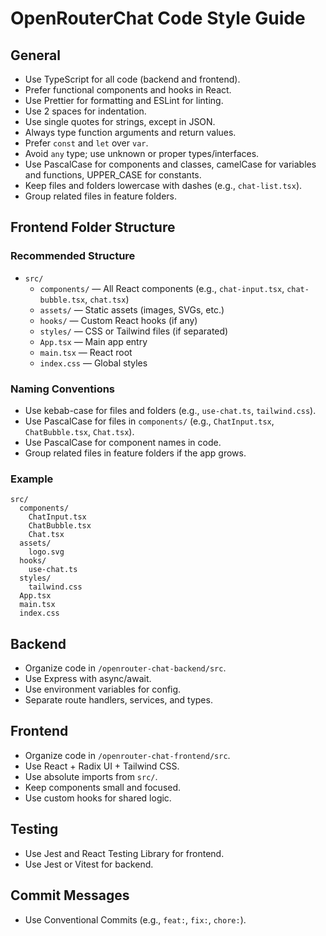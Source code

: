 # OpenRouterChat Code Style Guide

## General
- Use TypeScript for all code (backend and frontend).
- Prefer functional components and hooks in React.
- Use Prettier for formatting and ESLint for linting.
- Use 2 spaces for indentation.
- Use single quotes for strings, except in JSON.
- Always type function arguments and return values.
- Prefer `const` and `let` over `var`.
- Avoid `any` type; use unknown or proper types/interfaces.
- Use PascalCase for components and classes, camelCase for variables and functions, UPPER_CASE for constants.
- Keep files and folders lowercase with dashes (e.g., `chat-list.tsx`).
- Group related files in feature folders.

## Frontend Folder Structure

### Recommended Structure

- `src/`
  - `components/` — All React components (e.g., `chat-input.tsx`, `chat-bubble.tsx`, `chat.tsx`)
  - `assets/` — Static assets (images, SVGs, etc.)
  - `hooks/` — Custom React hooks (if any)
  - `styles/` — CSS or Tailwind files (if separated)
  - `App.tsx` — Main app entry
  - `main.tsx` — React root
  - `index.css` — Global styles

### Naming Conventions
- Use kebab-case for files and folders (e.g., `use-chat.ts`, `tailwind.css`).
- Use PascalCase for files in `components/` (e.g., `ChatInput.tsx`, `ChatBubble.tsx`, `Chat.tsx`).
- Use PascalCase for component names in code.
- Group related files in feature folders if the app grows.

### Example
```
src/
  components/
    ChatInput.tsx
    ChatBubble.tsx
    Chat.tsx
  assets/
    logo.svg
  hooks/
    use-chat.ts
  styles/
    tailwind.css
  App.tsx
  main.tsx
  index.css
```

## Backend
- Organize code in `/openrouter-chat-backend/src`.
- Use Express with async/await.
- Use environment variables for config.
- Separate route handlers, services, and types.

## Frontend
- Organize code in `/openrouter-chat-frontend/src`.
- Use React + Radix UI + Tailwind CSS.
- Use absolute imports from `src/`.
- Keep components small and focused.
- Use custom hooks for shared logic.

## Testing
- Use Jest and React Testing Library for frontend.
- Use Jest or Vitest for backend.

## Commit Messages
- Use Conventional Commits (e.g., `feat:`, `fix:`, `chore:`).
